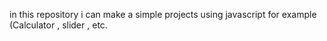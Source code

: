 in this repository i can make a simple projects using javascript for example (Calculator , slider , etc.
